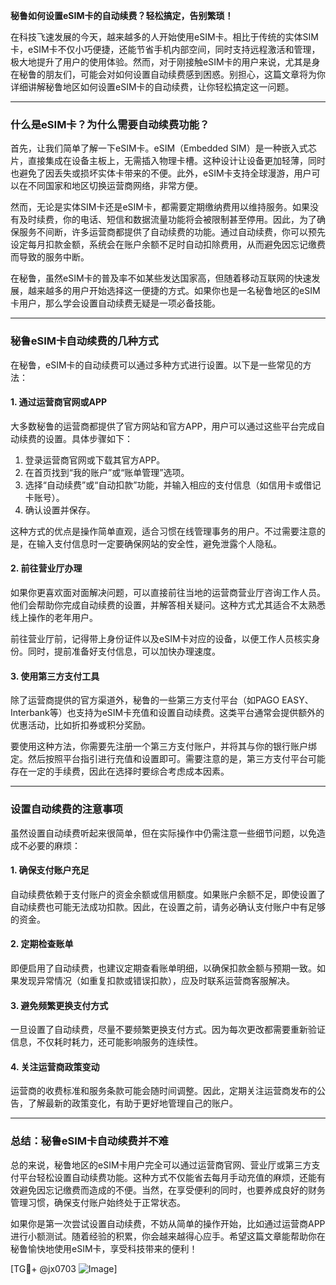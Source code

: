 **秘鲁如何设置eSIM卡的自动续费？轻松搞定，告别繁琐！**

在科技飞速发展的今天，越来越多的人开始使用eSIM卡。相比于传统的实体SIM卡，eSIM卡不仅小巧便捷，还能节省手机内部空间，同时支持远程激活和管理，极大地提升了用户的使用体验。然而，对于刚接触eSIM卡的用户来说，尤其是身在秘鲁的朋友们，可能会对如何设置自动续费感到困惑。别担心，这篇文章将为你详细讲解秘鲁地区如何设置eSIM卡的自动续费，让你轻松搞定这一问题。

---

### **什么是eSIM卡？为什么需要自动续费功能？**

首先，让我们简单了解一下eSIM卡。eSIM（Embedded SIM）是一种嵌入式芯片，直接集成在设备主板上，无需插入物理卡槽。这种设计让设备更加轻薄，同时也避免了因丢失或损坏实体卡带来的不便。此外，eSIM卡支持全球漫游，用户可以在不同国家和地区切换运营商网络，非常方便。

然而，无论是实体SIM卡还是eSIM卡，都需要定期缴纳费用以维持服务。如果没有及时续费，你的电话、短信和数据流量功能将会被限制甚至停用。因此，为了确保服务不间断，许多运营商都提供了自动续费的功能。通过自动续费，你可以预先设定每月扣款金额，系统会在账户余额不足时自动扣除费用，从而避免因忘记缴费而导致的服务中断。

在秘鲁，虽然eSIM卡的普及率不如某些发达国家高，但随着移动互联网的快速发展，越来越多的用户开始选择这一便捷的方式。如果你也是一名秘鲁地区的eSIM卡用户，那么学会设置自动续费无疑是一项必备技能。

---

### **秘鲁eSIM卡自动续费的几种方式**

在秘鲁，eSIM卡的自动续费可以通过多种方式进行设置。以下是一些常见的方法：

#### **1. 通过运营商官网或APP**
大多数秘鲁的运营商都提供了官方网站和官方APP，用户可以通过这些平台完成自动续费的设置。具体步骤如下：

1. 登录运营商官网或下载其官方APP。
2. 在首页找到“我的账户”或“账单管理”选项。
3. 选择“自动续费”或“自动扣款”功能，并输入相应的支付信息（如信用卡或借记卡账号）。
4. 确认设置并保存。

这种方式的优点是操作简单直观，适合习惯在线管理事务的用户。不过需要注意的是，在输入支付信息时一定要确保网站的安全性，避免泄露个人隐私。

#### **2. 前往营业厅办理**
如果你更喜欢面对面解决问题，可以直接前往当地的运营商营业厅咨询工作人员。他们会帮助你完成自动续费的设置，并解答相关疑问。这种方式尤其适合不太熟悉线上操作的老年用户。

前往营业厅前，记得带上身份证件以及eSIM卡对应的设备，以便工作人员核实身份。同时，提前准备好支付信息，可以加快办理速度。

#### **3. 使用第三方支付工具**
除了运营商提供的官方渠道外，秘鲁的一些第三方支付平台（如PAGO EASY、Interbank等）也支持为eSIM卡充值和设置自动续费。这类平台通常会提供额外的优惠活动，比如折扣券或积分奖励。

要使用这种方法，你需要先注册一个第三方支付账户，并将其与你的银行账户绑定。然后按照平台指引进行充值和设置即可。需要注意的是，第三方支付平台可能存在一定的手续费，因此在选择时要综合考虑成本因素。

---

### **设置自动续费的注意事项**

虽然设置自动续费听起来很简单，但在实际操作中仍需注意一些细节问题，以免造成不必要的麻烦：

#### **1. 确保支付账户充足**
自动续费依赖于支付账户的资金余额或信用额度。如果账户余额不足，即使设置了自动续费也可能无法成功扣款。因此，在设置之前，请务必确认支付账户中有足够的资金。

#### **2. 定期检查账单**
即便启用了自动续费，也建议定期查看账单明细，以确保扣款金额与预期一致。如果发现异常情况（如重复扣款或错误扣款），应及时联系运营商客服解决。

#### **3. 避免频繁更换支付方式**
一旦设置了自动续费，尽量不要频繁更换支付方式。因为每次更改都需要重新验证信息，不仅耗时耗力，还可能影响服务的连续性。

#### **4. 关注运营商政策变动**
运营商的收费标准和服务条款可能会随时间调整。因此，定期关注运营商发布的公告，了解最新的政策变化，有助于更好地管理自己的账户。

---

### **总结：秘鲁eSIM卡自动续费并不难**

总的来说，秘鲁地区的eSIM卡用户完全可以通过运营商官网、营业厅或第三方支付平台轻松设置自动续费功能。这种方式不仅能省去每月手动充值的麻烦，还能有效避免因忘记缴费而造成的不便。当然，在享受便利的同时，也要养成良好的财务管理习惯，确保支付账户始终处于正常状态。

如果你是第一次尝试设置自动续费，不妨从简单的操作开始，比如通过运营商APP进行小额测试。随着经验的积累，你会越来越得心应手。希望这篇文章能帮助你在秘鲁愉快地使用eSIM卡，享受科技带来的便利！

[TG💪+ @jx0703 ![Image](https://github.com/user-attachments/assets/dbca1d08-cadb-493c-b0ec-ad6f7a83f270)]